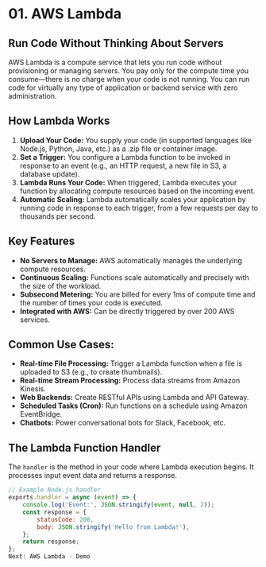 # 01. AWS Lambda

## Run Code Without Thinking About Servers

AWS Lambda is a compute service that lets you run code without provisioning or managing servers. You pay only for the compute time you consume—there is no charge when your code is not running. You can run code for virtually any type of application or backend service with zero administration.

## How Lambda Works

1.  **Upload Your Code:** You supply your code (in supported languages like Node.js, Python, Java, etc.) as a .zip file or container image.
2.  **Set a Trigger:** You configure a Lambda function to be invoked in response to an event (e.g., an HTTP request, a new file in S3, a database update).
3.  **Lambda Runs Your Code:** When triggered, Lambda executes your function by allocating compute resources based on the incoming event.
4.  **Automatic Scaling:** Lambda automatically scales your application by running code in response to each trigger, from a few requests per day to thousands per second.

## Key Features

*   **No Servers to Manage:** AWS automatically manages the underlying compute resources.
*   **Continuous Scaling:** Functions scale automatically and precisely with the size of the workload.
*   **Subsecond Metering:** You are billed for every 1ms of compute time and the number of times your code is executed.
*   **Integrated with AWS:** Can be directly triggered by over 200 AWS services.

## Common Use Cases:

-   **Real-time File Processing:** Trigger a Lambda function when a file is uploaded to S3 (e.g., to create thumbnails).
-   **Real-time Stream Processing:** Process data streams from Amazon Kinesis.
-   **Web Backends:** Create RESTful APIs using Lambda and API Gateway.
-   **Scheduled Tasks (Cron):** Run functions on a schedule using Amazon EventBridge.
-   **Chatbots:** Power conversational bots for Slack, Facebook, etc.

## The Lambda Function Handler

The `handler` is the method in your code where Lambda execution begins. It processes input event data and returns a response.

```javascript
// Example Node.js handler
exports.handler = async (event) => {
    console.log('Event:', JSON.stringify(event, null, 2));
    const response = {
        statusCode: 200,
        body: JSON.stringify('Hello from Lambda!'),
    };
    return response;
};
Next: AWS Lambda - Demo
